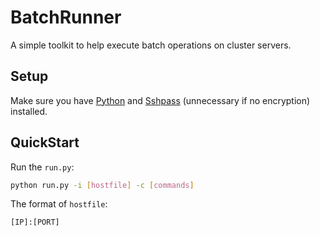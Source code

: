 # BatchRunner
A simple toolkit to help execute batch operations on cluster servers.

## Setup

Make sure you have [Python](https://www.python.org/downloads/) and [Sshpass](https://pkgs.org/download/sshpass/) (unnecessary if no encryption) installed.


## QuickStart

Run the `run.py`:

```bash
python run.py -i [hostfile] -c [commands]
```

The format of `hostfile`:
```shell
[IP]:[PORT]
```